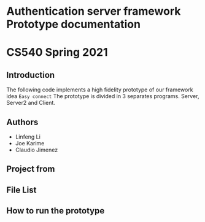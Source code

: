 
# Authentication server framework Prototype documentation 
# CS540 Spring 2021

## Introduction
The following code implements a high fidelity prototype of our
framework idea `Easy connect` The prototype is divided in 3 separates 
programs. Server, Server2 and Client.

## Authors
- Linfeng Li
- Joe Karime
- Claudio Jimenez 

## Project from
## File List
## How to run the prototype
